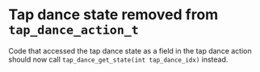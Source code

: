 # Tap dance state removed from `tap_dance_action_t`

Code that accessed the tap dance state as a field in the tap dance action should now call `tap_dance_get_state(int tap_dance_idx)` instead. 
